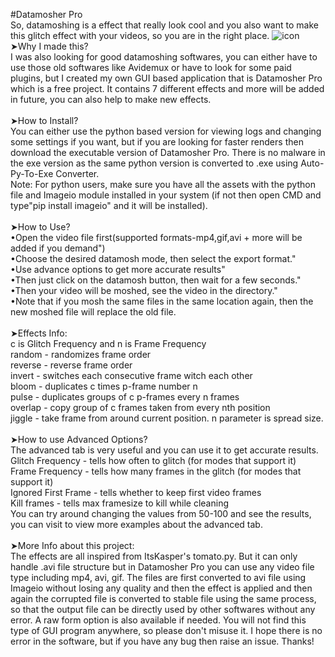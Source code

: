 #Datamosher Pro
<br>So, datamoshing is a effect that really look cool and you also want to make this glitch effect with your videos, so you are in the right place.
![icon](https://user-images.githubusercontent.com/89206401/138873267-16f152e7-b61a-4fc2-a215-1cb66a004f13.png)
<br>➤Why I made this?
<br>I was also looking for good datamoshing softwares, you can either have to use those old softwares like Avidemux or have to look for some paid plugins, but I created my own GUI based application that is Datamosher Pro which is a free project. It contains 7 different effects and more will be added in future, you can also help to make new effects.
<br>
<br>➤How to Install?
<br>You can either use the python based version for viewing logs and changing some settings if you want, but if you are looking for faster renders then download the executable version of Datamosher Pro. There is no malware in the exe version as the same python version is converted to .exe using Auto-Py-To-Exe Converter.
<br>Note: For python users, make sure you have all the assets with the python file and Imageio module installed in your system (if not then open CMD and type"pip install imageio" and it will be installed).
<br>
<br>➤How to Use?
<br>•Open the video file first(supported formats-mp4,gif,avi + more will be added if you demand")
<br>•Choose the desired datamosh mode, then select the export format."
<br>•Use advance options to get more accurate results"
<br>•Then just click on the datamosh button, then wait for a few seconds."
<br>•Then your video will be moshed, see the video in the directory."
<br>•Note that if you mosh the same files in the same location again, then the new moshed file will replace the old file.
<br>
<br>➤Effects Info:
<br>c is Glitch Frequency and n is Frame Frequency
<br>random - randomizes frame order
<br>reverse - reverse frame order
<br>invert - switches each consecutive frame witch each other
<br>bloom - duplicates c times p-frame number n
<br>pulse - duplicates groups of c p-frames every n frames
<br>overlap - copy group of c frames taken from every nth position
<br>jiggle - take frame from around current position. n parameter is spread size.
<br>
<br>➤How to use Advanced Options?
<br>The advanced tab is very useful and you can use it to get accurate results.
<br>Glitch Frequency - tells how often to glitch (for modes that support it)
<br>Frame Frequency - tells how many frames in the glitch (for modes that support it)
<br>Ignored First Frame - tells whether to keep first video frames
<br>Kill frames - tells max framesize to kill while cleaning
<br>You can try around changing the values from 50-100 and see the results, you can visit to view more examples about the advanced tab.
<br>
<br>➤More Info about this project:
<br>The effects are all inspired from ItsKasper's tomato.py. But it can only handle .avi file structure but in Datamosher Pro you can use any video file type including mp4, avi, gif. The files are first converted to avi file using Imageio without losing any quality and then the effect is applied and then again the corrupted file is converted to stable file using the same process, so that the output file can be directly used by other softwares without any error. A raw form option is also available if needed. You will not find this type of GUI program anywhere, so please don't misuse it. I hope there is no error in the software, but if you have any bug then raise an issue. Thanks!
